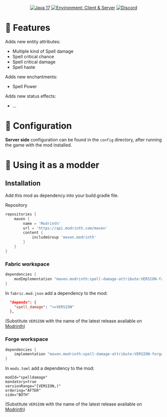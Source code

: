 <div align="center">

<a href="">![Java 17](https://img.shields.io/badge/Java%2017-ee9258?logo=coffeescript&logoColor=ffffff&labelColor=606060&style=flat-square)</a>
<a href="">![Environment: Client & Server](https://img.shields.io/badge/environment-Client%20&%20Server-1976d2?style=flat-square)</a>
<a href="">[![Discord](https://img.shields.io/discord/973561601519149057.svg?label=&logo=discord&logoColor=ffffff&color=7389D8&labelColor=6A7EC2&style=flat-square)](https://discord.gg/KN9b3pjFTM)</a>

</div>

# 🔮️ Features

Adds new entity attributes:
- Multiple kind of Spell damage
- Spell critical chance
- Spell critical damage
- Spell haste

Adds new enchantments:
- Spell Power

Adds new status effects:
- ...

# 🔧 Configuration

**Server side** configuration can be found in the `config` directory, after running the game with the mod installed.

# 🔨 Using it as a modder

## Installation

Add this mod as dependency into your build.gradle file.

Repository
```groovy
repositories {
    maven {
        name = 'Modrinth'
        url = 'https://api.modrinth.com/maven'
        content {
            includeGroup 'maven.modrinth'
        }
    }
}
```

### Fabric workspace
```groovy
dependencies {
    modImplementation "maven.modrinth:spell-damage-attribute:VERSION-fabric"
}
```
In `fabric.mod.json` add a dependency to the mod:
```json
  "depends": {
    "spell_damage": ">=VERSION"
  },
```

(Substitute `VERSION` with the name of the latest release available on [Modrinth](https://modrinth.com/mod/spell-damage-attribute/versions))

### Forge workspace
```groovy
dependencies {
    implementation "maven.modrinth:spell-damage-attribute:VERSION-forge"
}
```
In `mods.toml` add a dependency to the mod:
```
modId="spelldamage"
mandatory=true
versionRange="[VERSION,)"
ordering="AFTER"
side="BOTH"
```

(Substitute `VERSION` with the name of the latest release available on [Modrinth](https://modrinth.com/mod/spell-damage-attribute/versions))
